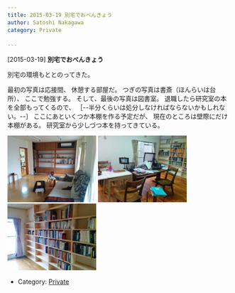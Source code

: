 ```yaml
---
title: 2015-03-19 別宅でおべんきょう
author: Satoshi Nakagawa
category: Private

---
```


[2015-03-19] **別宅でおべんきょう** 

 別宅の環境もととのってきた。

 最初の写真は応接間、
休憩する部屋だ。
つぎの写真は書斎（ほんらいは台所）、
ここで勉強する。
そして、最後の写真は図書室。
退職したら研究室の本を全部もってくるので、
［--半分くらいは処分しなければならないかもしれない。--］
ここにあといくつか本棚を作る予定だが、
現在のところは壁際にだけ本棚がある。
研究室から少しづつ本を持ってきている。

<a href=/pict/2015-03-19-living.jpg><img src="/pict/2015-03-19-living.jpg" alt="応接間" width="200"/></a>
<a href=/pict/2015-03-19-study.jpg><img src="/pict/2015-03-19-study.jpg" alt="書斎" width="200"/></a>
<a href=/pict/2015-03-19-library.jpg><img src="/pict/2015-03-19-library.jpg" alt="図書室" width="200"/></a>

- Category: [Private](https://merapano.github.io/categories.html#Private)

